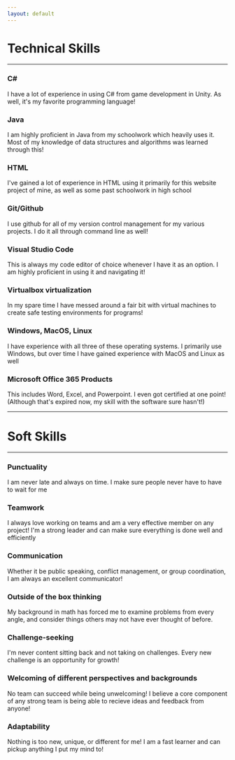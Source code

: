 ```yaml
---
layout: default
---
```


<h1 style="font-weight: bold">Technical Skills</h1>
<hr>

<h3>C#</h3>
<span>I have a lot of experience in using C# from game development in Unity. As well, it's my favorite programming language!</span>

<h3>Java</h3>
<span>I am highly proficient in Java from my schoolwork which heavily uses it. Most of my knowledge of data structures and algorithms was learned through this!</span>

<h3>HTML</h3>
<span>I've gained a lot of experience in HTML using it primarily for this website project of mine, as well as some past schoolwork in high school</span>

<h3>Git/Github</h3>
<span>I use github for all of my version control management for my various projects. I do it all through command line as well!</span>

<h3>Visual Studio Code</h3>
<span>This is always my code editor of choice whenever I have it as an option. I am highly proficient in using it and navigating it!</span>

<h3>Virtualbox virtualization</h3>
<span>In my spare time I have messed around a fair bit with virtual machines to create safe testing environments for programs!</span>

<h3>Windows, MacOS, Linux</h3>
<span>I have experience with all three of these operating systems. I primarily use Windows, but over time I have gained experience with MacOS and Linux as well</span>

<h3>Microsoft Office 365 Products</h3>
<span>This includes Word, Excel, and Powerpoint. I even got certified at one point! (Although that's expired now, my skill with the software sure hasn't!)</span>

<hr>
<h1 style="font-weight: bold">Soft Skills</h1>
<hr>

<h3>Punctuality</h3>
<span>I am never late and always on time. I make sure people never have to have to wait for me</span>

<h3>Teamwork</h3>
<span>I always love working on teams and am a very effective member on any project! I'm a strong leader and can make sure everything is done well and efficiently</span>

<h3>Communication</h3>
<span>Whether it be public speaking, conflict management, or group coordination, I am always an excellent communicator!</span>

<h3>Outside of the box thinking</h3>
<span>My background in math has forced me to examine problems from every angle, and consider things others may not have ever thought of before.</span>

<h3>Challenge-seeking</h3>
<span>I'm never content sitting back and not taking on challenges. Every new challenge is an opportunity for growth!</span>

<h3>Welcoming of different perspectives and backgrounds</h3>
<span>No team can succeed while being unwelcoming! I believe a core component of any strong team is being able to recieve ideas and feedback from anyone!</span>

<h3>Adaptability</h3>
<span>Nothing is too new, unique, or different for me! I am a fast learner and can pickup anything I put my mind to!</span>